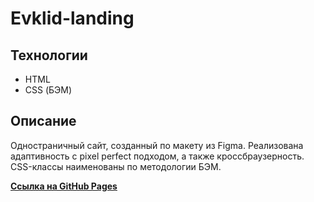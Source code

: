 # Evklid-landing

## Технологии
* HTML
* CSS (БЭМ)

## Описание 
Одностраничный сайт, созданный по макету из Figma. Реализована адаптивность с pixel perfect подходом, а также кроссбраузерность. CSS-классы наименованы по методологии БЭМ.

[**Ссылка на GitHub Pages**](https://nukleaz.github.io/html-css-landing/)


